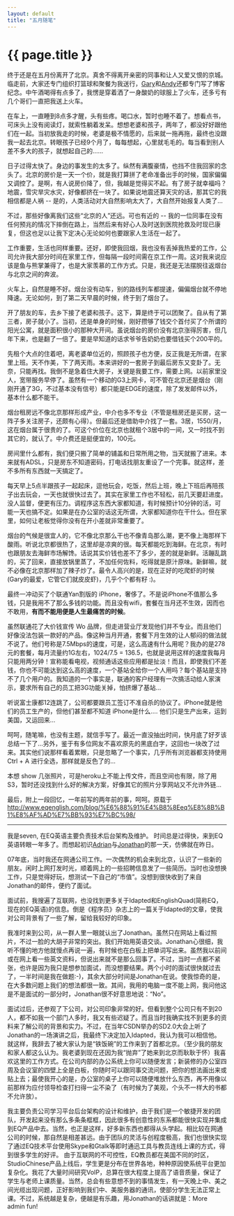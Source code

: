 ```yaml
---
layout: default
title: "五月随笔"
---
```


# {{ page.title }}

终于还是在五月份离开了北京。真舍不得离开亲密的同事和让人又爱又恨的京城。临走前，大家还专门组织打篮球和聚餐为我送行，[Gary](http://zhangzhe.heroku.com/blogs/137-seven-ge-yao-zou-le)和[Andy](http://blog.wangyaodi.com/2010/05/15/五月/)还都专门写了博客纪念。中午酒喝得有点多了，我愣是穿着洒了一身酸奶的球服上了火车，还多亏有几个哥们一直把我送上火车。

在车上，一直睡到8点多才醒，头有些疼。喝口水，暂时也睡不着了。想看点书，可床头上没有阅读灯，就索性躺着发呆。想想老婆和孩子，两年了，都没好好跟他们在一起。当初放我走的时候，老婆是极不情愿的，后来就一拖再拖，最终也没跟我一起去北京。转眼孩子已经9个月了，每每想起，心里就毛毛的。每当看到别人差不多大的孩子，就想起自己的……

日子过得太快了。身边的事发生的太多了。纵然有满腹豪情，也挡不住我回家的念头了。北京的房价是一天一个价，就是我打算拼了老命准备出手的时候，国家偏偏又调控了。是啊，有人说房价降了，但，我越是觉得买不起。有了房子就幸福吗？地震，雪灾旱灾水灾，好像都挤在一块了。如果说地震还算天灾的话，那其它的我相信都是人祸 -- 是的，人类活动对大自然影响太大了，大自然开始报复人类了…

不过，那些好像离我们这些“北京的人”还远。可也有近的 -- 我的一位同事在没有任何预兆的情况下摔倒在路上，当然后来有好心人及时送到医院抢救及时现已康复，但这也足以让我下定决心无论如何也要跟家人生活在一起了。

工作重要，生活也同样重要。还好，即使我回烟，我也没有丢掉我热爱的工作，公司允许我大部分时间在家里工作，但每隔一段时间需在京工作一周。这对我来说应该是鱼与熊掌兼得了，也是大家羡慕的工作方式。只是，我还是无法摆脱往返烟台与北京之间的奔波。

火车上，自然是睡不好。烟台没有动车，别的路线列车都提速，偏偏烟台就不停地降速。无论如何，到了第二天早晨的时候，终于到了烟台了。

开了朋友的车，去乡下接了老婆和孩子。这下，算是终于可以团聚了。自从有了第三者，房子就小了。当初，还是单身的时候，刚好攒够了钱交个首付买了个所谓的阳光公寓，就是面积很小的那种大开间。虽说烟台的房价没有北京涨得厉害，但几年下来，也是翻了一倍了。要是早知道的话求爷爷告奶奶也要借钱买个200平的。

先租个大点的住着吧，离老婆单位近的，照顾孩子也方便，反正我是无所谓，在家里上班。天不作美，下了两天雨。本来讲好的一套房子到最后房东又变卦了。无奈，只能再找。我倒不是急着住大房子，关键是我要工作，需要上网。以前家里没人，宽带服务早停了。虽然有一个移动的G3上网卡，可不管在北京还是烟台（刚刚开通了3G，不过基本没有信号）都只能是EDGE的速度，除了发发邮件以外，基本什么都不能干。

烟台租房远不像北京那样形成产业，中介也多不专业（不管是租房还是买房，这一阵子多关注房子，还颇有心得）。但最后还是借助中介找了一套。3居，1550/月，这在烟台属于很贵的了。可这个价位在北京也就租个3居中的一间，又一时找不到其它的，就认了。中介费还是挺便宜的，100元。

房间里什么都有，我们便只搬了简单的铺盖和日常所用之物，当天就搬了进来。本来就有ADSL，只是房东不知道密码，打电话找朋友重设了一个完事。就这样，差不多所有东西就一天搞定了。

每天早上5点半跟孩子一起起床，逗他玩会，吃饭，然后上班，晚上下班后再陪孩子出去玩会，一天也就很快过去了。其实在家里工作也不轻松，前几天要赶进度。没人监督，便更有压力。调程序这东西大家都知道，有时候预计10分钟的活，可能一天也搞不定。如果是在办公室的话这无所谓，大家都知道你在干什么。但在家里，如何让老板觉得你没有在开小差就非常重要了。

烟台的气候是很宜人的，它不像北京那么干也不像青岛那么潮，更不像上海那样下酸雨。听说北京都很热了，这里却是凉爽的很。每天都能吃到海鲜。在北京，有时也跟朋友去海鲜市场解馋。话说其实价钱也差不了多少，差的就是新鲜。活蹦乱跳的，买了回来，直接放锅里蒸了，不加任何佐料，吃得就是原汁原味。新鲜嘛，就不必像在北京那样加了辣子炒了。最令人高兴的是，现在正好的吃爬虾的时候(Gary的最爱，它管它们就皮皮虾)，几乎个个都有籽 :)。

最终一冲动买了个联通Yan割版的 iPhone，奢侈了。不是说iPhone不值那么多钱，只是我用不了那么多钱的功能。而且没有wifi，套餐在当月还不生效，因而也不敢用，**有而不能用便是人生最痛苦的时候**。

虽然联通花了大价钱宣传 Wo 品牌，但走进营业厅发现他们并不专业。而且他们好像没法包装一款好的产品。像这种当月开通，套餐下月生效的让人郁闷的做法就不说了。他们号称是7.5Mbps的速度，可是，这么高速有什么用呢？我办的是278元的套餐，每月流量约1G左右，1024/7.5 = 136.5，也就是说用这样的速度我每月只能用两分钟！宣称能看电视，视频通话这些应用都是扯淡！而且，即使我们不差钱，你也不可能达到这么高的速度，一个基站全给你一个人用吗？每个基站是支持不了几个用户的。我知道的一个事实是，联通的客户经理有一次搞活动给人家演示，要求所有自己的员工把3G功能关掉，怕挤爆了基站…

听说富士康都12连跳了，公司都要跟员工签订不准自杀的协议了。iPhone就是他们的员工生产的，但他们甚至都不知道 iPhone是什么…. 他们只是生产出来，运到美国，又运回来…

呵呵，随笔嘛，也没有主题，就信手写了。最近一直没抽出时间，快月底了好歹该总结一下了...另外，鉴于有多位网友不喜欢原先的黑底白字，这回也一块改了过来。其实他们说那样看着累眼，只是忽略了一个事实，几乎所有浏览器都支持使用 Ctrl + A 进行全选，那样就是反色了的...

本想 show 几张照片，可是heroku上不能上传文件，而且空间也有限，除了用 S3，暂时还没找到什么好的解决方案，好像其它的照片分享网站又不允许外链...

最后，附上一段回忆，一年前写的两年前的事，呵呵。原载于 <http://www.eqenglish.com/blog/%E6%88%91%E4%B8%8Eeq%E8%8B%B1%E8%AF%AD%E7%BB%93%E7%BC%98/>

------------------

我是seven, 在EQ英语主要负责技术后台架构及维护。
时间总是过得快，来到EQ英语转眼一年多了。而想起初识[Adrian](http://blog.sina.com.cn/u/1287514483)与[Jonathan](http://www.jonathanpalley.com/)的那一天，仿佛就在昨日。

07年底，当时我还在网通公司工作。一次偶然的机会来到北京，认识了一些新的朋友。闲时上网打发时光，顺着网上的一些招聘信息发了一些简历。当时也没想换工作，只是觉得好玩，想测试一下自己的“市值”。没想到很快收到了来自Jonathan的邮件，便约了面试。

面试前，我搜遍了互联网，也没找到更多关于Idapted和EnglishQuad(简称EQ，现在的EQ英语)的信息。倒是《程序员》杂志上的一篇关于Idapted的文章，使我对公司背景有了一些了解，留给我较好的印象。

我准时来到公司，从一群人里一眼就认出了Jonathan。虽然只在网站上看过照片，不过一脸的大胡子非常的突出。我们开始用英语交谈。Jonathan心很细，我听不懂的地方他就慢点再说一遍，有时候也在白板上把单词写出来。虽然我以前间或在网上看一些英文资料，但说出来就不是那么回事了。不过，当时一点都不紧张，也许是因为我只是想参加面试，而没想要结果。两个小时的面试很快就过去了，一半时间是我在做题:-)，其余大部分时间是Jonathan在说。使我惊奇的是，在大多数问题上我们的想法都很一致。其间，我用的电脑一度不能上网，我问他这是不是面试的一部分时，Jonathan很不好意思地说：“No”。

面试过后，还参观了下公司，对公司印象非常的好。但看到整个公司只有不到20人，都不如我一个部门人多时，我又有些迟疑了。而且当时我确实找不到更多的资料来了解公司的背景和实力。不过，在当年CSDN举办的SD2.0大会上听了Jonathan的一场演讲之后，我最终下决定加入Idapted，我认为我可以相信他。
就这样，我辞去了被大家认为是“铁饭碗”的工作来到了首都北京。（至少我的朋友和家人都这么认为。我老婆到现在还因为我“抛弃”了她来到北京而耿耿于怀）我喜欢这里的工作方式。在公司内部的办公系统上你可以随便发言；新装修的办公室四周及会议室的四壁上全是白板，你随时可以跟同事交流问题，把你的想法画出来或贴上去；最使我开心的是，办公室的桌子上你可以随便堆放什么东西，再不用像以前那样为应付领导检查打扫得一尘不染了（有时候为了美观，个头不一样大的书都不允许放）。

我主要负责公司学习平台后台架构的设计和维护，由于我们是一个敏捷开发的团队，开发起来没有那么多条条框框，因此很多有创意性的东系都能很快实现并集成到EQ产品中去。当然，也正是这样，好多新东西也都得从头学起。相比较在网通公司的时候，那自然是相差甚远。由于团队的灵活与创程度极高，我们也很快实现了通过EQ技术平台使用Skype和Gtalk等即时通迅工具与教员连线上课的方式，得到很多学生的好评。 由于互联网的不可控性，EQ教员都在美国不同的时区，StudioChinese产品上线后，学生更是分布在世界各地，种种原因使系统平台更加复杂化。我花了大量时间研究VoIP，总算在很大程度上提高了语音质量，保证了学生与老师上课质量。当然，总会有些意想不到的事情发生，有一天晚上中、美之间光缆出现问题，正好影响到我们中、美服务器的通讯，使部分学生无法正常上课。不过，系统越是复杂，便越是有乐趣，用Jonathan的话讲就是：More admin fun!
